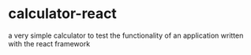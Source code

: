 # calculator-react
a very simple calculator to test the functionality of an application written with the react framework
